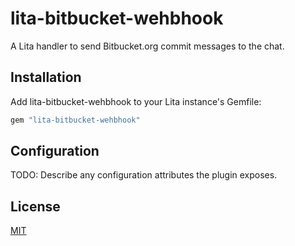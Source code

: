 # lita-bitbucket-wehbhook

A Lita handler to send Bitbucket.org commit messages to the chat.

## Installation

Add lita-bitbucket-wehbhook to your Lita instance's Gemfile:

``` ruby
gem "lita-bitbucket-wehbhook"
```

## Configuration

TODO: Describe any configuration attributes the plugin exposes.

## License

[MIT](http://opensource.org/licenses/MIT)